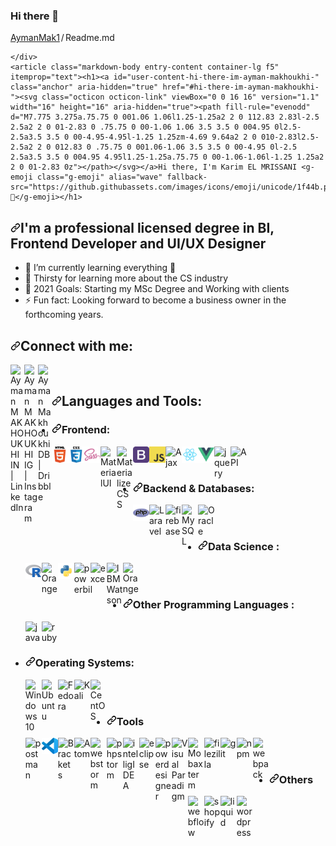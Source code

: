 ### Hi there 👋

<!--
**karim7charti/karim7charti** is a ✨ _special_ ✨ repository because its `README.md` (this file) appears on your GitHub profile.

Here are some ideas to get you started:

- 🔭 I’m currently working on multiplatform project
- 🌱 I’m currently learning react native
- 👯 I’m looking to collaborate on paied projects
- 💬 Ask me about any thing
- 📫 How to reach me: https://www.linkedin.com/in/karim-el-mrissani-088522154/

-->
<div class="Box-body p-4">
    <div class="d-flex flex-justify-between">
      <div class="text-mono text-small mb-3">
        <a href="/AymanMak1/AymanMak1" class="no-underline Link--primary">AymanMak1</a><span class="color-text-tertiary d-inline-block" style="padding:0px 2px;">/</span>Readme<span class="color-text-tertiary">.md</span>
      </div>

    </div>
    <article class="markdown-body entry-content container-lg f5" itemprop="text"><h1><a id="user-content-hi-there-im-ayman-makhoukhi-" class="anchor" aria-hidden="true" href="#hi-there-im-ayman-makhoukhi-"><svg class="octicon octicon-link" viewBox="0 0 16 16" version="1.1" width="16" height="16" aria-hidden="true"><path fill-rule="evenodd" d="M7.775 3.275a.75.75 0 001.06 1.06l1.25-1.25a2 2 0 112.83 2.83l-2.5 2.5a2 2 0 01-2.83 0 .75.75 0 00-1.06 1.06 3.5 3.5 0 004.95 0l2.5-2.5a3.5 3.5 0 00-4.95-4.95l-1.25 1.25zm-4.69 9.64a2 2 0 010-2.83l2.5-2.5a2 2 0 012.83 0 .75.75 0 001.06-1.06 3.5 3.5 0 00-4.95 0l-2.5 2.5a3.5 3.5 0 004.95 4.95l1.25-1.25a.75.75 0 00-1.06-1.06l-1.25 1.25a2 2 0 01-2.83 0z"></path></svg></a>Hi there, I'm Karim EL MRISSANI <g-emoji class="g-emoji" alias="wave" fallback-src="https://github.githubassets.com/images/icons/emoji/unicode/1f44b.png">👋</g-emoji></h1>
<h2><a id="user-content-im-a-msc-student-fullstack-developer-data-analystscientist-and-uiux-designer" class="anchor" aria-hidden="true" href="#im-a-msc-student-fullstack-developer-data-analystscientist-and-uiux-designer"><svg class="octicon octicon-link" viewBox="0 0 16 16" version="1.1" width="16" height="16" aria-hidden="true"><path fill-rule="evenodd" d="M7.775 3.275a.75.75 0 001.06 1.06l1.25-1.25a2 2 0 112.83 2.83l-2.5 2.5a2 2 0 01-2.83 0 .75.75 0 00-1.06 1.06 3.5 3.5 0 004.95 0l2.5-2.5a3.5 3.5 0 00-4.95-4.95l-1.25 1.25zm-4.69 9.64a2 2 0 010-2.83l2.5-2.5a2 2 0 012.83 0 .75.75 0 001.06-1.06 3.5 3.5 0 00-4.95 0l-2.5 2.5a3.5 3.5 0 004.95 4.95l1.25-1.25a.75.75 0 00-1.06-1.06l-1.25 1.25a2 2 0 01-2.83 0z"></path></svg></a>I'm a professional licensed degree in BI, Frontend Developer and UI/UX Designer</h2>
<ul>
<li><g-emoji class="g-emoji" alias="seedling" fallback-src="https://github.githubassets.com/images/icons/emoji/unicode/1f331.png">🌱</g-emoji> I’m currently learning everything <g-emoji class="g-emoji" alias="rofl" fallback-src="https://github.githubassets.com/images/icons/emoji/unicode/1f923.png">🤣</g-emoji></li>
<li><g-emoji class="g-emoji" alias="dancers" fallback-src="https://github.githubassets.com/images/icons/emoji/unicode/1f46f.png">👯</g-emoji> Thirsty for learning more about the CS industry</li>
<li><g-emoji class="g-emoji" alias="goal_net" fallback-src="https://github.githubassets.com/images/icons/emoji/unicode/1f945.png">🥅</g-emoji> 2021 Goals: Starting my MSc Degree and Working with clients</li>
<li><g-emoji class="g-emoji" alias="zap" fallback-src="https://github.githubassets.com/images/icons/emoji/unicode/26a1.png">⚡</g-emoji> Fun fact: Looking forward to become a business owner in the forthcoming years.</li>
</ul>
<h2><a id="user-content-connect-with-me" class="anchor" aria-hidden="true" href="#connect-with-me"><svg class="octicon octicon-link" viewBox="0 0 16 16" version="1.1" width="16" height="16" aria-hidden="true"><path fill-rule="evenodd" d="M7.775 3.275a.75.75 0 001.06 1.06l1.25-1.25a2 2 0 112.83 2.83l-2.5 2.5a2 2 0 01-2.83 0 .75.75 0 00-1.06 1.06 3.5 3.5 0 004.95 0l2.5-2.5a3.5 3.5 0 00-4.95-4.95l-1.25 1.25zm-4.69 9.64a2 2 0 010-2.83l2.5-2.5a2 2 0 012.83 0 .75.75 0 001.06-1.06 3.5 3.5 0 00-4.95 0l-2.5 2.5a3.5 3.5 0 004.95 4.95l1.25-1.25a.75.75 0 00-1.06-1.06l-1.25 1.25a2 2 0 01-2.83 0z"></path></svg></a>Connect with me:</h2>
<p><a href="https://www.linkedin.com/in/ayman-makhoukhi-81701a214/" rel="nofollow"><img align="left" alt="Ayman MAKHOUKHI IN | LinkedIn" width="22px" src="/AymanMak1/AymanMak1/raw/master/icons/linkedin.png" style="max-width: 100%;"></a>
<a href="https://www.instagram.com/ayman_makhoukhi/" rel="nofollow"><img align="left" alt="Ayman MAKHOUKHI IG | Instagram" width="22px" src="/AymanMak1/AymanMak1/raw/master/icons/instagram.png" style="max-width: 100%;"></a>
<a href="https://dribbble.com/AymanMak" rel="nofollow"><img align="left" alt="Ayman Makhoukhi DB | Dribble" width="22px" src="/AymanMak1/AymanMak1/raw/master/icons/dribble.png" style="max-width: 100%;"></a></p>

<br>
<h2><a id="user-content-languages-and-tools-" class="anchor" aria-hidden="true" href="#languages-and-tools-"><svg class="octicon octicon-link" viewBox="0 0 16 16" version="1.1" width="16" height="16" aria-hidden="true"><path fill-rule="evenodd" d="M7.775 3.275a.75.75 0 001.06 1.06l1.25-1.25a2 2 0 112.83 2.83l-2.5 2.5a2 2 0 01-2.83 0 .75.75 0 00-1.06 1.06 3.5 3.5 0 004.95 0l2.5-2.5a3.5 3.5 0 00-4.95-4.95l-1.25 1.25zm-4.69 9.64a2 2 0 010-2.83l2.5-2.5a2 2 0 012.83 0 .75.75 0 001.06-1.06 3.5 3.5 0 00-4.95 0l-2.5 2.5a3.5 3.5 0 004.95 4.95l1.25-1.25a.75.75 0 00-1.06-1.06l-1.25 1.25a2 2 0 01-2.83 0z"></path></svg></a>Languages and Tools: <br></h2>
<ul>
<li>
<h3><a id="user-content-frontend" class="anchor" aria-hidden="true" href="#frontend"><svg class="octicon octicon-link" viewBox="0 0 16 16" version="1.1" width="16" height="16" aria-hidden="true"><path fill-rule="evenodd" d="M7.775 3.275a.75.75 0 001.06 1.06l1.25-1.25a2 2 0 112.83 2.83l-2.5 2.5a2 2 0 01-2.83 0 .75.75 0 00-1.06 1.06 3.5 3.5 0 004.95 0l2.5-2.5a3.5 3.5 0 00-4.95-4.95l-1.25 1.25zm-4.69 9.64a2 2 0 010-2.83l2.5-2.5a2 2 0 012.83 0 .75.75 0 001.06-1.06 3.5 3.5 0 00-4.95 0l-2.5 2.5a3.5 3.5 0 004.95 4.95l1.25-1.25a.75.75 0 00-1.06-1.06l-1.25 1.25a2 2 0 01-2.83 0z"></path></svg></a>Frontend:</h3>
<a target="_blank" rel="noopener noreferrer" href="https://raw.githubusercontent.com/github/explore/80688e429a7d4ef2fca1e82350fe8e3517d3494d/topics/html/html.png"><img align="left" alt="HTML5" width="26px" src="https://raw.githubusercontent.com/github/explore/80688e429a7d4ef2fca1e82350fe8e3517d3494d/topics/html/html.png" style="max-width: 100%;"></a>
<a target="_blank" rel="noopener noreferrer" href="https://raw.githubusercontent.com/github/explore/80688e429a7d4ef2fca1e82350fe8e3517d3494d/topics/css/css.png"><img align="left" alt="CSS3" width="26px" src="https://raw.githubusercontent.com/github/explore/80688e429a7d4ef2fca1e82350fe8e3517d3494d/topics/css/css.png" style="max-width: 100%;"></a>
<a target="_blank" rel="noopener noreferrer" href="https://raw.githubusercontent.com/github/explore/80688e429a7d4ef2fca1e82350fe8e3517d3494d/topics/sass/sass.png"><img align="left" alt="Sass" width="26px" src="https://raw.githubusercontent.com/github/explore/80688e429a7d4ef2fca1e82350fe8e3517d3494d/topics/sass/sass.png" style="max-width: 100%;"></a>
<a target="_blank" rel="noopener noreferrer" href="/AymanMak1/AymanMak1/blob/master/icons/materialUI.png"><img align="left" alt="MaterialUI" width="26px" src="/AymanMak1/AymanMak1/raw/master/icons/materialUI.png" style="max-width: 100%;"></a>
<a target="_blank" rel="noopener noreferrer" href="/AymanMak1/AymanMak1/blob/master/icons/materialize.png"><img align="left" alt="MaterializeCSS" width="26px" src="/AymanMak1/AymanMak1/raw/master/icons/materialize.png" style="max-width: 100%;"></a>
<a target="_blank" rel="noopener noreferrer" href="https://raw.githubusercontent.com/github/explore/80688e429a7d4ef2fca1e82350fe8e3517d3494d/topics/bootstrap/bootstrap.png"><img align="left" alt="Bootstrap" width="26px" src="https://raw.githubusercontent.com/github/explore/80688e429a7d4ef2fca1e82350fe8e3517d3494d/topics/bootstrap/bootstrap.png" style="max-width: 100%;"></a>
<a target="_blank" rel="noopener noreferrer" href="https://raw.githubusercontent.com/github/explore/80688e429a7d4ef2fca1e82350fe8e3517d3494d/topics/javascript/javascript.png"><img align="left" alt="JavaScript" width="26px" src="https://raw.githubusercontent.com/github/explore/80688e429a7d4ef2fca1e82350fe8e3517d3494d/topics/javascript/javascript.png" style="max-width: 100%;"></a>
<a target="_blank" rel="noopener noreferrer" href="/AymanMak1/AymanMak1/blob/master/icons/ajax.png"><img align="left" alt="Ajax" width="26px" src="/AymanMak1/AymanMak1/raw/master/icons/ajax.png" style="max-width: 100%;"></a>
<a target="_blank" rel="noopener noreferrer" href="https://raw.githubusercontent.com/github/explore/80688e429a7d4ef2fca1e82350fe8e3517d3494d/topics/react/react.png"><img align="left" alt="React" width="26px" src="https://raw.githubusercontent.com/github/explore/80688e429a7d4ef2fca1e82350fe8e3517d3494d/topics/react/react.png" style="max-width: 100%;"></a>
<a target="_blank" rel="noopener noreferrer" href="https://raw.githubusercontent.com/github/explore/80688e429a7d4ef2fca1e82350fe8e3517d3494d/topics/vue/vue.png"><img align="left" alt="Vue" width="26px" src="https://raw.githubusercontent.com/github/explore/80688e429a7d4ef2fca1e82350fe8e3517d3494d/topics/vue/vue.png" style="max-width: 100%;"></a>
<a target="_blank" rel="noopener noreferrer" href="/AymanMak1/AymanMak1/blob/master/icons/jquery.png"><img align="left" alt="jquery" width="26px" src="/AymanMak1/AymanMak1/raw/master/icons/jquery.png" style="max-width: 100%;"></a>
<a target="_blank" rel="noopener noreferrer" href="/AymanMak1/AymanMak1/blob/master/icons/api.png"><img align="left" alt="API" width="30px" src="/AymanMak1/AymanMak1/raw/master/icons/api.png" style="max-width: 100%;"></a>
</li>
</ul>
<p><br> <br></p>
<ul>
<li>
<h3><a id="user-content-backend--databases" class="anchor" aria-hidden="true" href="#backend--databases"><svg class="octicon octicon-link" viewBox="0 0 16 16" version="1.1" width="16" height="16" aria-hidden="true"><path fill-rule="evenodd" d="M7.775 3.275a.75.75 0 001.06 1.06l1.25-1.25a2 2 0 112.83 2.83l-2.5 2.5a2 2 0 01-2.83 0 .75.75 0 00-1.06 1.06 3.5 3.5 0 004.95 0l2.5-2.5a3.5 3.5 0 00-4.95-4.95l-1.25 1.25zm-4.69 9.64a2 2 0 010-2.83l2.5-2.5a2 2 0 012.83 0 .75.75 0 001.06-1.06 3.5 3.5 0 00-4.95 0l-2.5 2.5a3.5 3.5 0 004.95 4.95l1.25-1.25a.75.75 0 00-1.06-1.06l-1.25 1.25a2 2 0 01-2.83 0z"></path></svg></a>Backend &amp; Databases:</h3>
  <a target="_blank" rel="noopener noreferrer" href="https://raw.githubusercontent.com/github/explore/80688e429a7d4ef2fca1e82350fe8e3517d3494d/topics/php/php.png"><img align="left" alt="PHP" width="26px" src="https://raw.githubusercontent.com/github/explore/80688e429a7d4ef2fca1e82350fe8e3517d3494d/topics/php/php.png" style="max-width: 100%;"></a>
  <a target="_blank" rel="noopener noreferrer" href="/AymanMak1/AymanMak1/blob/master/icons/laravel.png"><img align="left" alt="Laravel" width="26px" src="/AymanMak1/AymanMak1/raw/master/icons/laravel.png" style="max-width: 100%;"></a>
  <a target="_blank" rel="noopener noreferrer" href="/AymanMak1/AymanMak1/blob/master/icons/firebase.png"><img align="left" alt="firebase" width="26px" src="/AymanMak1/AymanMak1/raw/master/icons/firebase.png" style="max-width: 100%;"></a>
  <a target="_blank" rel="noopener noreferrer" href="/AymanMak1/AymanMak1/blob/master/icons/mysql.png"><img align="left" alt="MySQL" width="26px" src="/AymanMak1/AymanMak1/raw/master/icons/mysql.png" style="max-width: 100%;"></a>
  <a target="_blank" rel="noopener noreferrer" href="/AymanMak1/AymanMak1/blob/master/icons/oracle.png"><img align="left" alt="Oracle" width="30px" src="/AymanMak1/AymanMak1/raw/master/icons/oracle.png" style="max-width: 100%;"></a>
</li>
</ul>
<p><br> <br></p>
<ul>
<li>
<h3><a id="user-content-data-science-" class="anchor" aria-hidden="true" href="#data-science-"><svg class="octicon octicon-link" viewBox="0 0 16 16" version="1.1" width="16" height="16" aria-hidden="true"><path fill-rule="evenodd" d="M7.775 3.275a.75.75 0 001.06 1.06l1.25-1.25a2 2 0 112.83 2.83l-2.5 2.5a2 2 0 01-2.83 0 .75.75 0 00-1.06 1.06 3.5 3.5 0 004.95 0l2.5-2.5a3.5 3.5 0 00-4.95-4.95l-1.25 1.25zm-4.69 9.64a2 2 0 010-2.83l2.5-2.5a2 2 0 012.83 0 .75.75 0 001.06-1.06 3.5 3.5 0 00-4.95 0l-2.5 2.5a3.5 3.5 0 004.95 4.95l1.25-1.25a.75.75 0 00-1.06-1.06l-1.25 1.25a2 2 0 01-2.83 0z"></path></svg></a>Data Science :</h3>
<a target="_blank" rel="noopener noreferrer" href="https://raw.githubusercontent.com/github/explore/80688e429a7d4ef2fca1e82350fe8e3517d3494d/topics/r/r.png"><img align="left" alt="R" width="26px" src="https://raw.githubusercontent.com/github/explore/80688e429a7d4ef2fca1e82350fe8e3517d3494d/topics/r/r.png" style="max-width: 100%;"></a>
<a target="_blank" rel="noopener noreferrer" href="/AymanMak1/AymanMak1/blob/master/icons/shiny.png"><img align="left" alt="Orange" width="26px" src="/AymanMak1/AymanMak1/raw/master/icons/shiny.png" style="max-width: 100%;"></a>
<a target="_blank" rel="noopener noreferrer" href="https://raw.githubusercontent.com/github/explore/80688e429a7d4ef2fca1e82350fe8e3517d3494d/topics/python/python.png"><img align="left" alt="Python" width="26px" src="https://raw.githubusercontent.com/github/explore/80688e429a7d4ef2fca1e82350fe8e3517d3494d/topics/python/python.png" style="max-width: 100%;"></a>
<a target="_blank" rel="noopener noreferrer" href="/AymanMak1/AymanMak1/blob/master/icons/powerbi.png"><img align="left" alt="powerbi" width="26px" src="/AymanMak1/AymanMak1/raw/master/icons/powerbi.png" style="max-width: 100%;"></a>
<a target="_blank" rel="noopener noreferrer" href="/AymanMak1/AymanMak1/blob/master/icons/excel.png"><img align="left" alt="excel" width="26px" src="/AymanMak1/AymanMak1/raw/master/icons/excel.png" style="max-width: 100%;"></a>
<a target="_blank" rel="noopener noreferrer" href="/AymanMak1/AymanMak1/blob/master/icons/ibm-watson.png"><img align="left" alt="IBM Watson" width="26px" src="/AymanMak1/AymanMak1/raw/master/icons/ibm-watson.png" style="max-width: 100%;"></a>
<a target="_blank" rel="noopener noreferrer" href="/AymanMak1/AymanMak1/blob/master/icons/orange.png"><img align="left" alt="Orange" width="26px" src="/AymanMak1/AymanMak1/raw/master/icons/orange.png" style="max-width: 100%;"></a>
</li>
</ul>
<p><br><br></p>
<ul>
<li>
<h3><a id="user-content-other-programming-languages-" class="anchor" aria-hidden="true" href="#other-programming-languages-"><svg class="octicon octicon-link" viewBox="0 0 16 16" version="1.1" width="16" height="16" aria-hidden="true"><path fill-rule="evenodd" d="M7.775 3.275a.75.75 0 001.06 1.06l1.25-1.25a2 2 0 112.83 2.83l-2.5 2.5a2 2 0 01-2.83 0 .75.75 0 00-1.06 1.06 3.5 3.5 0 004.95 0l2.5-2.5a3.5 3.5 0 00-4.95-4.95l-1.25 1.25zm-4.69 9.64a2 2 0 010-2.83l2.5-2.5a2 2 0 012.83 0 .75.75 0 001.06-1.06 3.5 3.5 0 00-4.95 0l-2.5 2.5a3.5 3.5 0 004.95 4.95l1.25-1.25a.75.75 0 00-1.06-1.06l-1.25 1.25a2 2 0 01-2.83 0z"></path></svg></a>Other Programming Languages :</h3>
<a target="_blank" rel="noopener noreferrer" href="/AymanMak1/AymanMak1/blob/master/icons/java.png"><img align="left" alt="java" width="26px" src="/AymanMak1/AymanMak1/raw/master/icons/java.png" style="max-width: 100%;"></a>
<a target="_blank" rel="noopener noreferrer" href="/AymanMak1/AymanMak1/blob/master/icons/ruby.png"><img align="left" alt="ruby" width="26px" src="/AymanMak1/AymanMak1/raw/master/icons/ruby.png" style="max-width: 100%;"></a>
</li>
</ul>
<p><br><br></p>
<ul>
<li>
<h3><a id="user-content-operating-systems" class="anchor" aria-hidden="true" href="#operating-systems"><svg class="octicon octicon-link" viewBox="0 0 16 16" version="1.1" width="16" height="16" aria-hidden="true"><path fill-rule="evenodd" d="M7.775 3.275a.75.75 0 001.06 1.06l1.25-1.25a2 2 0 112.83 2.83l-2.5 2.5a2 2 0 01-2.83 0 .75.75 0 00-1.06 1.06 3.5 3.5 0 004.95 0l2.5-2.5a3.5 3.5 0 00-4.95-4.95l-1.25 1.25zm-4.69 9.64a2 2 0 010-2.83l2.5-2.5a2 2 0 012.83 0 .75.75 0 001.06-1.06 3.5 3.5 0 00-4.95 0l-2.5 2.5a3.5 3.5 0 004.95 4.95l1.25-1.25a.75.75 0 00-1.06-1.06l-1.25 1.25a2 2 0 01-2.83 0z"></path></svg></a>Operating Systems:</h3>
<a target="_blank" rel="noopener noreferrer" href="/AymanMak1/AymanMak1/blob/master/icons/windows10.png"><img align="left" alt="Windows 10" width="26px" src="/AymanMak1/AymanMak1/raw/master/icons/windows10.png" style="max-width: 100%;"></a>
<a target="_blank" rel="noopener noreferrer" href="/AymanMak1/AymanMak1/blob/master/icons/ubuntu.png"><img align="left" alt="Ubuntu" width="26px" src="/AymanMak1/AymanMak1/raw/master/icons/ubuntu.png" style="max-width: 100%;"></a>
<a target="_blank" rel="noopener noreferrer" href="/AymanMak1/AymanMak1/blob/master/icons/fedora.png"><img align="left" alt="Fedora" width="26px" src="/AymanMak1/AymanMak1/raw/master/icons/fedora.png" style="max-width: 100%;"></a>
  <a target="_blank" rel="noopener noreferrer" href="/AymanMak1/AymanMak1/blob/master/icons/kali.png"><img align="left" alt="Kali" width="26px" src="/AymanMak1/AymanMak1/raw/master/icons/kali.png" style="max-width: 100%;"></a>
<a target="_blank" rel="noopener noreferrer" href="/AymanMak1/AymanMak1/blob/master/icons/centos.png"><img align="left" alt="CentOS" width="26px" src="/AymanMak1/AymanMak1/raw/master/icons/centos.png" style="max-width: 100%;"></a>
<p><br><br></p>
</li>
<li>
<h3><a id="user-content-tools" class="anchor" aria-hidden="true" href="#tools"><svg class="octicon octicon-link" viewBox="0 0 16 16" version="1.1" width="16" height="16" aria-hidden="true"><path fill-rule="evenodd" d="M7.775 3.275a.75.75 0 001.06 1.06l1.25-1.25a2 2 0 112.83 2.83l-2.5 2.5a2 2 0 01-2.83 0 .75.75 0 00-1.06 1.06 3.5 3.5 0 004.95 0l2.5-2.5a3.5 3.5 0 00-4.95-4.95l-1.25 1.25zm-4.69 9.64a2 2 0 010-2.83l2.5-2.5a2 2 0 012.83 0 .75.75 0 001.06-1.06 3.5 3.5 0 00-4.95 0l-2.5 2.5a3.5 3.5 0 004.95 4.95l1.25-1.25a.75.75 0 00-1.06-1.06l-1.25 1.25a2 2 0 01-2.83 0z"></path></svg></a>Tools</h3>
  <a target="_blank" rel="noopener noreferrer" href="/AymanMak1/AymanMak1/blob/master/icons/postman.png"><img align="left" alt="postman" width="26px" src="/AymanMak1/AymanMak1/raw/master/icons/postman.png" style="max-width: 100%;"></a>
  <a target="_blank" rel="noopener noreferrer" href="https://raw.githubusercontent.com/github/explore/80688e429a7d4ef2fca1e82350fe8e3517d3494d/topics/visual-studio-code/visual-studio-code.png"><img align="left" alt="Visual Studio Code" width="26px" src="https://raw.githubusercontent.com/github/explore/80688e429a7d4ef2fca1e82350fe8e3517d3494d/topics/visual-studio-code/visual-studio-code.png" style="max-width: 100%;"></a>
  <a target="_blank" rel="noopener noreferrer" href="/AymanMak1/AymanMak1/blob/master/icons/brackets.png"><img align="left" alt="Brackets" width="26px" src="/AymanMak1/AymanMak1/raw/master/icons/brackets.png" style="max-width: 100%;"></a>
  <a target="_blank" rel="noopener noreferrer" href="/AymanMak1/AymanMak1/blob/master/icons/atom.png"><img align="left" alt="Atom" width="26px" src="/AymanMak1/AymanMak1/raw/master/icons/atom.png" style="max-width: 100%;"></a>
  <a target="_blank" rel="noopener noreferrer" href="/AymanMak1/AymanMak1/blob/master/icons/webstorm.png"><img align="left" alt="webstorm" width="26px" src="/AymanMak1/AymanMak1/raw/master/icons/webstorm.png" style="max-width: 100%;"></a>
  <a target="_blank" rel="noopener noreferrer" href="/AymanMak1/AymanMak1/blob/master/icons/phpstorm.png"><img align="left" alt="phpstorm" width="26px" src="/AymanMak1/AymanMak1/raw/master/icons/phpstorm.png" style="max-width: 100%;"></a>
  <a target="_blank" rel="noopener noreferrer" href="/AymanMak1/AymanMak1/blob/master/icons/intellij.png"><img align="left" alt="intelligIDEA" width="26px" src="/AymanMak1/AymanMak1/raw/master/icons/intellij.png" style="max-width: 100%;"></a>
  <a target="_blank" rel="noopener noreferrer" href="/AymanMak1/AymanMak1/blob/master/icons/eclipse.png"><img align="left" alt="eclipse" width="26px" src="/AymanMak1/AymanMak1/raw/master/icons/eclipse.png" style="max-width: 100%;"></a>
  <a target="_blank" rel="noopener noreferrer" href="/AymanMak1/AymanMak1/blob/master/icons/powerdesigner.png"><img align="left" alt="powerdesigner" width="26px" src="/AymanMak1/AymanMak1/raw/master/icons/powerdesigner.png" style="max-width: 100%;"></a>
  <a target="_blank" rel="noopener noreferrer" href="/AymanMak1/AymanMak1/blob/master/icons/vsparadigm.png"><img align="left" alt="Visual Paradigm" width="26px" src="/AymanMak1/AymanMak1/raw/master/icons/vsparadigm.png" style="max-width: 100%;"></a>
  <a target="_blank" rel="noopener noreferrer" href="/AymanMak1/AymanMak1/blob/master/icons/mobaxterm.jpg"><img align="left" alt="Mobaxterm" width="26px" src="/AymanMak1/AymanMak1/raw/master/icons/mobaxterm.jpg" style="max-width: 100%;"></a>
  <a target="_blank" rel="noopener noreferrer" href="/AymanMak1/AymanMak1/blob/master/icons/filezilla.png"><img align="left" alt="filezilla" width="26px" src="/AymanMak1/AymanMak1/raw/master/icons/filezilla.png" style="max-width: 100%;"></a>
  <a target="_blank" rel="noopener noreferrer" href="/AymanMak1/AymanMak1/blob/master/icons/git.png"><img align="left" alt="git" width="26px" src="/AymanMak1/AymanMak1/raw/master/icons/git.png" style="max-width: 100%;"></a>
  <a target="_blank" rel="noopener noreferrer" href="/AymanMak1/AymanMak1/blob/master/icons/npm.png"><img align="left" alt="npm" width="26px" src="/AymanMak1/AymanMak1/raw/master/icons/npm.png" style="max-width: 100%;"></a>
  <a target="_blank" rel="noopener noreferrer" href="/AymanMak1/AymanMak1/blob/master/icons/webpack.png"><img align="left" alt="webpack" width="26px" src="/AymanMak1/AymanMak1/raw/master/icons/webpack.png" style="max-width: 100%;"></a>
</li>
</ul>
<p><br><br></p>
<ul>
<li>
<h3><a id="user-content-others" class="anchor" aria-hidden="true" href="#others"><svg class="octicon octicon-link" viewBox="0 0 16 16" version="1.1" width="16" height="16" aria-hidden="true"><path fill-rule="evenodd" d="M7.775 3.275a.75.75 0 001.06 1.06l1.25-1.25a2 2 0 112.83 2.83l-2.5 2.5a2 2 0 01-2.83 0 .75.75 0 00-1.06 1.06 3.5 3.5 0 004.95 0l2.5-2.5a3.5 3.5 0 00-4.95-4.95l-1.25 1.25zm-4.69 9.64a2 2 0 010-2.83l2.5-2.5a2 2 0 012.83 0 .75.75 0 001.06-1.06 3.5 3.5 0 00-4.95 0l-2.5 2.5a3.5 3.5 0 004.95 4.95l1.25-1.25a.75.75 0 00-1.06-1.06l-1.25 1.25a2 2 0 01-2.83 0z"></path></svg></a>Others</h3>
  <a target="_blank" rel="noopener noreferrer" href="/AymanMak1/AymanMak1/blob/master/icons/webflow.png"><img align="left" alt="webflow" width="26px" src="/AymanMak1/AymanMak1/raw/master/icons/webflow.png" style="max-width: 100%;"></a>
  <a target="_blank" rel="noopener noreferrer" href="/AymanMak1/AymanMak1/blob/master/icons/shopify.png"><img align="left" alt="shopify" width="26px" src="/AymanMak1/AymanMak1/raw/master/icons/shopify.png" style="max-width: 100%;"></a>
  <a target="_blank" rel="noopener noreferrer" href="/AymanMak1/AymanMak1/blob/master/icons/liquid.png"><img align="left" alt="liquid" width="26px" src="/AymanMak1/AymanMak1/raw/master/icons/liquid.png" style="max-width: 100%;"></a>
  <a target="_blank" rel="noopener noreferrer" href="/AymanMak1/AymanMak1/blob/master/icons/wp.png"><img align="left" alt="wordpress" width="26px" src="/AymanMak1/AymanMak1/raw/master/icons/wp.png" style="max-width: 100%;"></a>
</li>
</ul>
<p><br><br> <br></p>

</article>
  </div>
